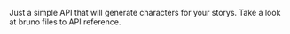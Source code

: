 Just a simple API that will generate characters for your storys. 
Take a look at bruno files to API reference. 


